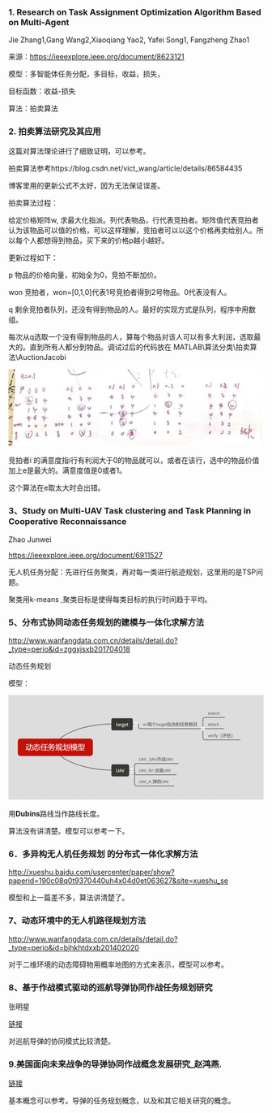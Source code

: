 ### 1. Research on Task Assignment Optimization Algorithm Based on Multi-Agent

Jie Zhang1,Gang Wang2,Xiaoqiang Yao2, Yafei Song1, Fangzheng Zhao1

 

来源：https://ieeexplore.ieee.org/document/8623121

模型：多智能体任务分配，多目标，收益，损失，

目标函数：收益-损失

算法：拍卖算法

### 2. 拍卖算法研究及其应用

这篇对算法理论进行了细致证明，可以参考。

拍卖算法参考https://blog.csdn.net/vict_wang/article/details/86584435

博客里用的更新公式不太好，因为无法保证误差。

拍卖算法过程：

给定价格矩阵w, 求最大化指派。列代表物品，行代表竞拍者。矩阵值代表竞拍者认为该物品可以值的价格，可以这样理解，竞拍者可以以这个价格再卖给别人。所以每个人都想得到物品，买下来的价格p越小越好。

更新过程如下：

p 物品的价格向量，初始全为0，竞拍不断加价。

won 竞拍者，won=[0,1,0]代表1号竞拍者得到2号物品。0代表没有人。

q 剩余竞拍者队列，还没有得到物品的人。最好的实现方式是队列，程序中用数组。

每次从q选取一个没有得到物品的人，算每个物品对该人可以有多大利润，选取最大的。直到所有人都分到物品。调试过后的代码放在 MATLAB\算法分类\拍卖算法\AuctionJacobi

![](PaperNote.assets/clip_image002.jpg)

竞拍者i 的满意度指i行有利润大于0的物品就可以，或者在该行，选中的物品价值加上e是最大的。满意度值是0或者1。

这个算法在e取太大时会出错。

### 3、Study on Multi-UAV Task clustering and Task Planning in Cooperative Reconnaissance

Zhao Junwei

https://ieeexplore.ieee.org/document/6911527

 

无人机任务分配：先进行任务聚类，再对每一类进行航迹规划，这里用的是TSP问题。

聚类用k-means ,聚类目标是使得每类目标的执行时间趋于平均。

### 5、分布式协同动态任务规划的建模与一体化求解方法

http://www.wanfangdata.com.cn/details/detail.do?_type=perio&id=zggxjsxb201704018

 

动态任务规划

模型：

![img](PaperNote.assets/clip_image004.png)

用**Dubins**路线当作路线长度。

算法没有讲清楚。模型可以参考一下。

### 6．多异构无人机任务规划 的分布式一体化求解方法

http://xueshu.baidu.com/usercenter/paper/show?paperid=190c08q0t9370440uh4x04d0et063627&site=xueshu_se

模型和上一篇差不多，算法讲清楚了。

### 7、动态环境中的无人机路径规划方法

http://www.wanfangdata.com.cn/details/detail.do?_type=perio&id=bjhkhtdxxb201402020

对于二维环境的动态障碍物用概率地图的方式来表示，模型可以参考。

### 8、基于作战模式驱动的巡航导弹协同作战任务规划研究

张明星

[链接](http://kns.cnki.net/KCMS/detail/detail.aspx?dbcode=CJFQ&dbname=CJFDLAST2018&filename=ZHKZ201801011&uid=WEEvREdxOWJmbC9oM1NjYkZCbDdrdXQyZVk2WlJaWndNdGhnWSt3cXhmTWI=$R1yZ0H6jyaa0en3RxVUd8df-oHi7XMMDo7mtKT6mSmEvTuk11l2gFA!!&v=MzI0NDBGckNVUkxPZlllZG5GeS9sVzd2T1B5WEFkTEc0SDluTXJvOUVaWVI4ZVgxTHV4WVM3RGgxVDNxVHJXTTE=)

对巡航导弹的协同模式比较清楚。

### 9.美国面向未来战争的导弹协同作战概念发展研究_赵鸿燕.

[链接](https://kns.cnki.net/KCMS/detail/detail.aspx?dbcode=CJFQ&dbname=CJFDTEMP&filename=HKBQ201904001&uid=WEEvREcwSlJHSldRa1FhcTdWa2FjR2F3UUxRd2RCUzlaVVFPMlJ0VmFHVT0=$9A4hF_YAuvQ5obgVAqNKPCYcEjKensW4IQMovwHtwkF4VYPoHbKxJw!!&v=MjgyNDBGckNVUkxPZVorZHZGeTNoVTd2TUxTYkpmN0c0SDlqTXE0OUZaWVI4ZVgxTHV4WVM3RGgxVDNxVHJXTTE=)

基本概念可以参考。导弹的任务规划概念，以及和其它相关研究的概念。



